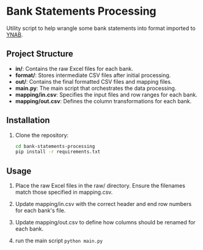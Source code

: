 # Bank Statements Processing

Utility script to help wrangle some bank statements into format imported to [YNAB](https://www.ynab.com/).

## Project Structure

- **in/**: Contains the raw Excel files for each bank.
- **format/**: Stores intermediate CSV files after initial processing.
- **out/**: Contains the final formatted CSV files and mapping files.
- **main.py**: The main script that orchestrates the data processing.
- **mapping/in.csv**: Specifies the input files and row ranges for each bank.
- **mapping/out.csv**: Defines the column transformations for each bank.

## Installation

1. Clone the repository:
   ```bash
   cd bank-statements-processing
   pip install -r requirements.txt
   ```

## Usage
1. Place the raw Excel files in the raw/ directory. Ensure the filenames match those specified in mapping.csv.

2. Update mapping/in.csv with the correct header and end row numbers for each bank's file.

3. Update mapping/out.csv to define how columns should be renamed for each bank.

4. run the main script `python main.py`